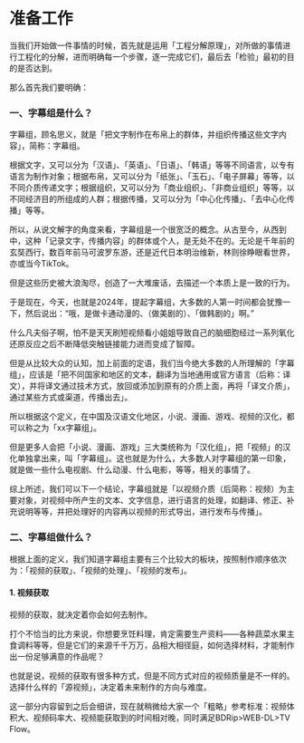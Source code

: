 # 准备工作

当我们开始做一件事情的时候，首先就是运用「工程分解原理」，对所做的事情进行工程化的分解，进而明确每一个步骤，逐一完成它们，最后去「检验」最初的目的是否达到。

那么首先我们要明确：

### 一、字幕组是什么？

字幕组，顾名思义，就是「把文字制作在布帛上的群体，并组织传播这些文字内容」，简称：字幕组。

根据文字，又可以分为「汉语」、「英语」、「日语」、「韩语」等等不同语言，以专有语言为制作对象；根据布帛，又可以分为「纸张」、「玉石」、「电子屏幕」等等，以不同介质传递文字；根据组织，又可以分为「商业组织」、「非商业组织」等等，以不同经济目的所组成的人群；根据传播，又可以分为「中心化传播」、「去中心化传播」等等。

所以，从说文解字的角度来看，字幕组是一个很宽泛的概念。从古至今，从西到中，这种「记录文字，传播内容」的群体或个人，是无处不在的。无论是千年前的玄奘西行，数百年前马可波罗东游，还是近代日本明治维新，林则徐睁眼看世界，亦或当今TikTok。

但是这些历史被大浪淘尽，创造了一大堆废话，去描述一个本质上是一致的行为。

于是现在，今天，也就是2024年，提起字幕组，大多数的人第一时间都会犹豫一下，然后说出：“哦，是做卡通动漫的、（做美剧的）、「做韩剧的」啊。”

什么凡夫俗子啊，怕不是天天刷短视频看小姐姐导致自己的脑细胞经过一系列氧化还原反应之后不断降低突触链接能力进而变成了智障。

但是从比较大众的认知，加上前面的定语，我们当今绝大多数的人所理解的「字幕组」，应该是「把不同国家和地区的文本，翻译为当地通用或官方语言（后称：译文），并将译文通过技术方式，放回或添加到原有的介质上面，再将「译文介质」，通过某些方式或渠道，传播出去」。

所以根据这个定义，在中国及汉语文化地区，小说、漫画、游戏、视频的汉化，都可以称之为「xx字幕组」。

但是更多人会把「小说、漫画、游戏」三大类统称为「汉化组」，把「视频」的汉化单独拿出来，叫「字幕组」。这也就是为什么，大多数人对字幕组的第一印象，就是做一些什么电视剧、什么动漫、什么电影，等等，相关的事情了。

综上所述，我们可以下一个结论，字幕组就是「以视频介质（后简称：视频）为主要对象，对视频中所产生的文本、文字信息，进行语言的处理，如翻译、修正、补充说明等等，并把处理好的内容再以视频的形式导出，进行发布与传播」。

### 二、字幕组做什么？

根据上面的定义，我们知道字幕组主要有三个比较大的板块，按照制作顺序依次为：「视频的获取」、「视频的处理」、「视频的发布」。

#### 1. 视频获取

视频的获取，就决定着你会如何去制作。

打个不恰当的比方来说，你想要烹饪料理，肯定需要生产资料——各种蔬菜水果主食调料等等，但是它们的来源千千万万，品相大相径庭，如何选择材料，才能制作出一份足够满意的作品呢？

也就是说，视频的获取有很多种方式，但是不同方式对应的视频质量是不一样的。选择什么样的「源视频」，决定着未来制作的方向与难度。

这一部分内容留到之后会细讲，现在就稍微给大家一个「粗略」参考标准：视频体积大、视频码率大、视频能获取到的时间相对晚，同时满足BDRip>WEB-DL>TV Flow。
